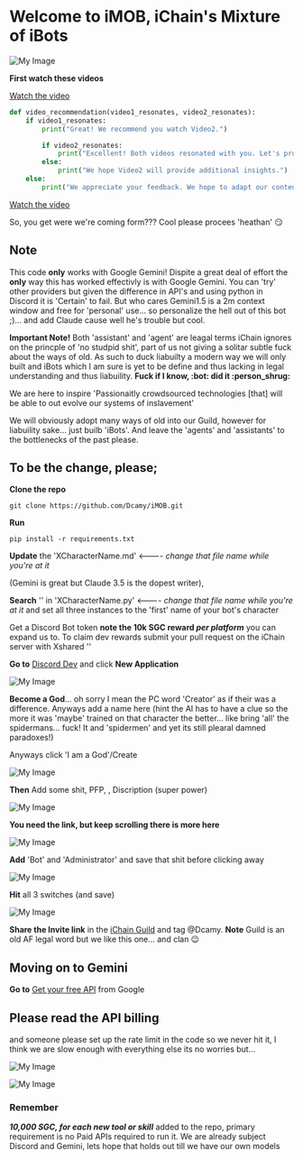 # Welcome to iMOB, iChain's Mixture of iBots

![My Image](./Pics\FuckWhatTheyThink.png)

**First watch these videos**

[Watch the video](https://youtu.be/FoUWHfh733Y?si=5yYmkEuTRv-a3VrH)

```python
def video_recommendation(video1_resonates, video2_resonates):
    if video1_resonates:
        print("Great! We recommend you watch Video2.")

        if video2_resonates:
            print("Excellent! Both videos resonated with you. Let's proceed with the next steps.")
        else:
            print("We hope Video2 will provide additional insights.")
    else:
        print("We appreciate your feedback. We hope to adapt our content to better meet your needs soon.")
```

[Watch the video](https://youtu.be/UprcpdwuwCg?si=Ug78KkixyKo1xzVA)

So, you get were we're coming form??? Cool please procees 'heathan' :smirk:

## **Note**

This code **only** works with Google Gemini! Dispite a great deal of effort the **only** way this has worked effectivly is with Google Gemini. You can 'try' other providers but given the difference in API's and using python in Discord it is 'Certain' to fail. But who cares Gemini1.5 is a 2m context window and free for 'personal' use... so personalize the hell out of this bot ;)... and add Claude cause well he's trouble but cool.

**Important Note!** Both 'assistant' and 'agent' are leagal terms iChain ignores on the princple of 'no studpid shit', part of us not giving a solitar subtle fuck about the ways of old. As such to duck liabuilty a modern way we will only built and iBots which I am sure is yet to be define and thus lacking in legal understanding and thus liabuility. **Fuck if I know, :bot: did it :person_shrug:**

We are here to inspire 'Passionaitly crowdsourced technologies [that] will be able to out evolve our systems of inslavement'

We will obviously adopt many ways of old into our Guild, however for liabuility sake... just builb 'iBots'. And leave the 'agents' and 'assistants' to the bottlenecks of the past please.

## To be the change, please;

**Clone the repo**

```
git clone https://github.com/Dcamy/iMOB.git
```

**Run**

```
pip install -r requirements.txt
```

**Update** the 'XCharacterName.md' <---- _change that file name while you're at it_

(Gemini is great but Claude 3.5 is the dopest writer),

**Search** '<CharacterName>' in 'XCharacterName.py' <---- _change that file name while you're at it_ and set all three instances to the 'first' name of your bot's character

Get a Discord Bot token **note the 10k SGC reward _per platform_** you can expand us to. To claim dev rewards submit your pull request on the iChain server with Xshared '<Link to PR>'

**Go to** [Discord Dev](https://discord.com/developers/applications) and click **New Application**

![My Image](./Pics/DiscordNewApp.png)

**Become a God**... oh sorry I mean the PC word 'Creator' as if their was a difference. Anyways add a name here (hint the AI has to have a clue so the more it was 'maybe' trained on that character the better... like bring 'all' the spidermans... fuck! It and 'spidermen' and yet its still plearal damned paradoxes!)

Anyways click 'I am a God'/Create

![My Image](./Pics/BecomeCreator.png)

**Then** Add some shit, PFP, <CharacterName>, Discription (super power)

![My Image](./Pics/GeneralInformation.png)

**You need the link, but keep scrolling there is more here**

![My Image](./Pics/Installation1.png)

**Add** 'Bot' and 'Administrator' and save that shit before clicking away

![My Image](./Pics/Bot1.png)

**Hit** all 3 switches (and save)

![My Image](./Pics/Bot1.png)

**Share the Invite link** in the [iChain Guild](https://discord.gg/9FRj6EcmFS) and tag @Dcamy.
**Note** Guild is an old AF legal word but we like this one... and clan 😉

## Moving on to Gemini

**Go to** [Get your free API](https://aistudio.google.com/app/apikey) from Google

## Please read the API billing

and someone please set up the rate limit in the code so we never hit it, I think we are slow enough with everything else its no worries but...

![My Image](./Pics/GeminiAPI1.png)

![My Image](./Pics/GeminiAPI2.png)

### Remember

**_10,000 SGC, for each new tool or skill_** added to the repo, primary requirement is no Paid APIs required to run it. We are already subject Discord and Gemini, lets hope that holds out till we have our own models

